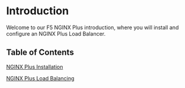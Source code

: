 # Introduction

Welcome to our F5 NGINX Plus introduction, where you will install and configure an NGINX Plus Load Balancer.

## Table of Contents

[NGINX Plus Installation](lab1.rst)

[NGINX Plus Load Balancing](lab2.rst)